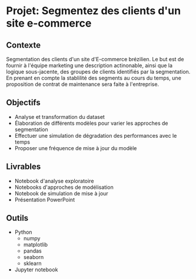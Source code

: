 # Projet: Segmentez des clients d'un site e-commerce

## Contexte
Segmentation des clients d'un site d'E-commerce brézilien.
Le but est de fournir à l'équipe marketing une description actinonable, ainsi que la logique sous-jacente, des groupes de clients identifiés par la segmentation.
En prenant en compte la stablilité des segments au cours du temps, une proposition de contrat de maintenance sera faite à l'entreprise.

## Objectifs
- Analyse et transformation du dataset
- Élaboration de différents modèles pour varier les approches de segmentation
- Effectuer une simulation de dégradation des performances avec le temps
- Proposer une fréquence de mise à jour du modèle

## Livrables
- Notebook d'analyse exploratoire
- Notebooks d'approches de modélisation
- Notebook de simulation de mise à jour
- Présentation PowerPoint

## Outils
- Python
  - numpy
  - matplotlib
  - pandas
  - seaborn
  - sklearn
- Jupyter notebook
